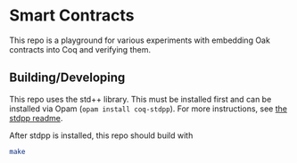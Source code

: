 # Smart Contracts
This repo is a playground for various experiments with embedding Oak contracts
into Coq and verifying them.

## Building/Developing
This repo uses the std++ library. This must be installed first and can be
installed via Opam (`opam install coq-stdpp`). For more instructions, see
[the stdpp readme](https://gitlab.mpi-sws.org/iris/stdpp).

After stdpp is installed, this repo should build with
```bash
make
```
